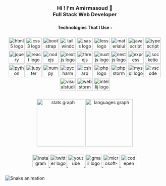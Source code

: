 <h3 align="center">Hi ! I'm Amirmasoud 👋<br>Full Stack Web Developer</h3>

###

<p align="left"></p>

###

<h4 align="center">Technologies That I Use :</h4>

###

<div align="center">
  <img src="https://cdn.jsdelivr.net/gh/devicons/devicon/icons/html5/html5-original.svg" height="40" width="50" alt="html5 logo"  />
  <img src="https://cdn.jsdelivr.net/gh/devicons/devicon/icons/css3/css3-original.svg" height="40" width="50" alt="css3 logo"  />
  <img src="https://cdn.jsdelivr.net/gh/devicons/devicon/icons/bootstrap/bootstrap-original.svg" height="40" width="50" alt="bootstrap logo"  />
  <img src="https://cdn.jsdelivr.net/gh/devicons/devicon/icons/tailwindcss/tailwindcss-original-wordmark.svg" height="40" width="50" alt="tailwindcss logo"  />
  <img src="https://cdn.jsdelivr.net/gh/devicons/devicon/icons/sass/sass-original.svg" height="40" width="50" alt="sass logo"  />
  <img src="https://cdn.jsdelivr.net/gh/devicons/devicon/icons/less/less-plain-wordmark.svg" height="40" width="50" alt="less logo"  />
  <img src="https://cdn.jsdelivr.net/gh/devicons/devicon/icons/materialui/materialui-original.svg" height="40" width="50" alt="materialui logo"  />
  <img src="https://cdn.jsdelivr.net/gh/devicons/devicon/icons/javascript/javascript-original.svg" height="40" width="50" alt="javascript logo"  />
  <img src="https://cdn.jsdelivr.net/gh/devicons/devicon/icons/typescript/typescript-original.svg" height="40" width="50" alt="typescript logo"  />
  <img src="https://cdn.jsdelivr.net/gh/devicons/devicon/icons/jquery/jquery-original.svg" height="40" width="50" alt="jquery logo"  />
  <img src="https://cdn.jsdelivr.net/gh/devicons/devicon/icons/react/react-original.svg" height="40" width="50" alt="react logo"  />
  <img src="https://cdn.jsdelivr.net/gh/devicons/devicon/icons/nodejs/nodejs-original.svg" height="40" width="50" alt="nodejs logo"  />
  <img src="https://cdn.jsdelivr.net/gh/devicons/devicon/icons/nextjs/nextjs-original.svg" height="40" width="50" alt="nextjs logo"  />
  <img src="https://cdn.jsdelivr.net/gh/devicons/devicon/icons/threejs/threejs-original.svg" height="40" width="50" alt="threejs logo"  />
  <img src="https://cdn.jsdelivr.net/gh/devicons/devicon/icons/nuxtjs/nuxtjs-original.svg" height="40" width="50" alt="nuxtjs logo"  />
  <img src="https://cdn.jsdelivr.net/gh/devicons/devicon/icons/nestjs/nestjs-plain.svg" height="40" width="50" alt="nestjs logo"  />
  <img src="https://cdn.jsdelivr.net/gh/devicons/devicon/icons/express/express-original.svg" height="40" width="50" alt="express logo"  />
  <img src="https://cdn.jsdelivr.net/gh/devicons/devicon/icons/socketio/socketio-original.svg" height="40" width="50" alt="socketio logo"  />
  <img src="https://cdn.jsdelivr.net/gh/devicons/devicon/icons/python/python-original.svg" height="40" width="50" alt="python logo"  />
  <img src="https://cdn.jsdelivr.net/gh/devicons/devicon/icons/jupyter/jupyter-original.svg" height="40" width="50" alt="jupyter logo"  />
  <img src="https://cdn.jsdelivr.net/gh/devicons/devicon/icons/numpy/numpy-original.svg" height="40" width="50" alt="numpy logo"  />
  <img src="https://cdn.jsdelivr.net/gh/devicons/devicon/icons/pycharm/pycharm-original.svg" height="40" width="50" alt="pycharm logo"  />
  <img src="https://cdn.jsdelivr.net/gh/devicons/devicon/icons/csharp/csharp-original.svg" height="40" width="50" alt="csharp logo"  />
  <img src="https://cdn.jsdelivr.net/gh/devicons/devicon/icons/php/php-original.svg" height="40" width="50" alt="php logo"  />
  <img src="https://cdn.jsdelivr.net/gh/devicons/devicon/icons/phpstorm/phpstorm-original.svg" height="40" width="50" alt="phpstorm logo"  />
  <img src="https://cdn.jsdelivr.net/gh/devicons/devicon/icons/mysql/mysql-original.svg" height="40" width="50" alt="mysql logo"  />
  <img src="https://cdn.jsdelivr.net/gh/devicons/devicon/icons/vscode/vscode-original.svg" height="40" width="50" alt="vscode logo"  />
  <img src="https://cdn.jsdelivr.net/gh/devicons/devicon/icons/visualstudio/visualstudio-plain.svg" height="40" width="50" alt="visualstudio logo"  />
  <img src="https://cdn.jsdelivr.net/gh/devicons/devicon/icons/webstorm/webstorm-original.svg" height="40" width="50" alt="webstorm logo"  />
  <img src="https://cdn.jsdelivr.net/gh/devicons/devicon/icons/intellij/intellij-original.svg" height="40" width="50" alt="intellij logo"  />
</div>

###

<p align="left"></p>

###

<div align="center">
  <img src="https://github-readme-stats.vercel.app/api?hide_title=false&hide_rank=false&show_icons=true&include_all_commits=true&count_private=true&disable_animations=false&theme=github_dark&locale=en&hide_border=true&username=CodingWithEnjoy" height="150" alt="stats graph"  />
  <img src="https://github-readme-stats.vercel.app/api/top-langs?locale=en&hide_title=false&layout=compact&card_width=320&langs_count=30&theme=github_dark&hide_border=true&username=CodingWithEnjoy" height="150" alt="languages graph"  />
</div>

###

<p align="left"></p>

###

<div align="center">
  <a href="https://www.instagram.com/codingwithenjoy/" target="_blank">
    <img src="https://raw.githubusercontent.com/maurodesouza/profile-readme-generator/master/src/assets/icons/social/instagram/default.svg" width="52" height="40" alt="instagram logo"  />
  </a>
  <a href="https://twitter.com/codingwithenjoy" target="_blank">
    <img src="https://raw.githubusercontent.com/maurodesouza/profile-readme-generator/master/src/assets/icons/social/twitter/default.svg" width="52" height="40" alt="twitter logo"  />
  </a>
  <a href="https://www.youtube.com/@codingwithenjoy" target="_blank">
    <img src="https://raw.githubusercontent.com/maurodesouza/profile-readme-generator/master/src/assets/icons/social/youtube/default.svg" width="52" height="40" alt="youtube logo"  />
  </a>
  <a href="mailto:codingwithenjoy@gmail.com" target="_blank">
    <img src="https://raw.githubusercontent.com/maurodesouza/profile-readme-generator/master/src/assets/icons/social/gmail/default.svg" width="52" height="40" alt="gmail logo"  />
  </a>
  <a href="mailto:codingwithenjoy@outlook.com" target="_blank">
    <img src="https://raw.githubusercontent.com/maurodesouza/profile-readme-generator/master/src/assets/icons/social/microsoft-outlook/default.svg" width="52" height="40" alt="microsoft-outlook logo"  />
  </a>
  <a href="https://codepen.io/Coding-With-Enjoy" target="_blank">
    <img src="https://raw.githubusercontent.com/maurodesouza/profile-readme-generator/master/src/assets/icons/social/codepen/default.svg" width="52" height="40" alt="codepen logo"  />
  </a>
</div>

###

<p align="left"></p>

###

<img src="https://raw.githubusercontent.com/CodingWithEnjoy/CodingWithEnjoy/blob/output/snake.svg" alt="Snake animation" />

###
